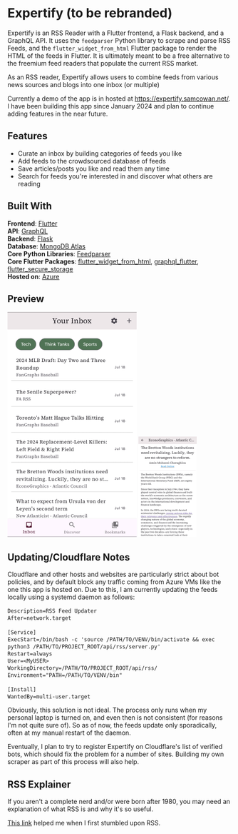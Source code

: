 
# Expertify (to be rebranded)
Expertify is an RSS Reader with a Flutter frontend, a Flask backend, and a GraphQL API. It uses the `feedparser` Python library to scrape and parse RSS Feeds, and the `flutter_widget_from_html` Flutter package to render the HTML of the feeds in Flutter. It is ultimately meant to be a free alternative to the freemium feed readers that populate the current RSS market.

As an RSS reader, Expertify allows users to combine feeds from various news sources and blogs into one inbox (or multiple)

Currently a demo of the app is in hosted at https://expertify.samcowan.net/. I have been building this app since January 2024 and plan to continue adding features in the near future.


## Features

- Curate an inbox by building categories of feeds you like
- Add feeds to the crowdsourced database of feeds
- Save articles/posts you like and read them any time
- Search for feeds you're interested in and discover what others are reading

## Built With

**Frontend**: [Flutter](https://docs.flutter.dev/)  
**API**: [GraphQL](https://graphql.org/)  
**Backend**: [Flask](https://flask.palletsprojects.com/en/3.0.x/)  
**Database**: [MongoDB Atlas](https://www.mongodb.com/docs/atlas/)  
**Core Python Libraries**: [Feedparser](https://feedparser.readthedocs.io/en/latest/)  
**Core Flutter Packages**: [flutter_widget_from_html](https://pub.dev/packages/flutter_widget_from_html), [graphql_flutter](https://pub.dev/packages/graphql_flutter), [flutter_secure_storage](https://pub.dev/packages/flutter_secure_storage)  
**Hosted on**: [Azure](https://learn.microsoft.com/en-us/azure/virtual-machines/)  

## Preview

![Inbox Screen](preview-A.png)
![Article Screen](preview-B.png)

## Updating/Cloudflare Notes

Cloudflare and other hosts and websites are particularly strict about bot policies, and by default block any traffic coming from Azure VMs like the one this app is hosted on. Due to this, I am currently updating the feeds locally using a systemd daemon as follows:

```
Description=RSS Feed Updater
After=network.target

[Service]
ExecStart=/bin/bash -c 'source /PATH/TO/VENV/bin/activate && exec python3 /PATH/TO/PROJECT_ROOT/api/rss/server.py'
Restart=always
User=<MyUSER>
WorkingDirectory=/PATH/TO/PROJECT_ROOT/api/rss/
Environment="PATH=/PATH/TO/VENV/bin"

[Install]
WantedBy=multi-user.target
```

Obviously, this solution is not ideal. The process only runs when my personal laptop is turned on, and even then is not consistent (for reasons I'm not quite sure of). So as of now, the feeds update only sporadically, often at my manual restart of the daemon.

Eventually, I plan to try to register Expertify on Cloudflare's list of verified bots, which should fix the problem for a number of sites. Building my own scraper as part of this process will also help.


## RSS Explainer

If you aren't a complete nerd and/or were born after 1980, you may need an explanation of what RSS is and why it's so useful.

[This link](https://zapier.com/blog/how-to-use-rss-feeds/) helped me when I first stumbled upon RSS.
